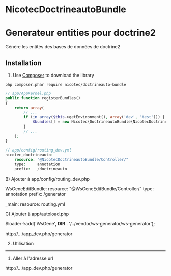 # NicotecDoctrineautoBundle

Generateur entities pour doctrine2
========================
Génère les entités des bases de données de doctrine2

Installation
------------

1) Use [Composer](https://getcomposer.org/) to download the library

```
php composer.phar require nicotec/doctrineauto-bundle
```

```php
// app/AppKernel.php
public function registerBundles()
{
    return array(
        // ...
        if (in_array($this->getEnvironment(), array('dev', 'test'))) {
            $bundles[] = new Nicotec\DoctrineautoBundle\NicotecDoctrineautoBundle();
        }
        // ...
    );
}
```

```php
// app/config/routing_dev.yml
nicotec_doctrineauto:
    resource: "@NicotecDoctrineautoBundle/Controller/"
    type:     annotation
    prefix:   /doctrineauto
```



B) Ajouter à app/config/routing_dev.php

WsGeneEditBundle:
    resource: "@WsGeneEditBundle/Controller/"
    type:     annotation
    prefix:   /generator

_main:
    resource: routing.yml


C) Ajouter à app/autoload.php

$loader->add('WsGene', __DIR__ . '/../vendor/ws-generator/ws-generator');


http://.../app_dev.php/generator





2) Utilisation
----------------------------------

1) Aller à l'adresse url

http://.../app_dev.php/generator